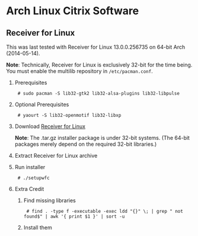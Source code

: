 # Arch Linux Citrix Software

##  Receiver for Linux
This was last tested with Receiver for Linux 13.0.0.256735 on 64-bit Arch (2014-05-14).

**Note**: Technically, Receiver for Linux is exclusively 32-bit for the time being.  You must enable the multilib repository in `/etc/pacman.conf`.

1. Prerequisites

		# sudo pacman -S lib32-gtk2 lib32-alsa-plugins lib32-libpulse

1. Optional Prerequisites

		# yaourt -S lib32-openmotif lib32-libxp

1. Download [Receiver for Linux](http://receiver.citrix.com/)

	**Note**: The .tar.gz installer package is under 32-bit systems.  (The 64-bit packages merely depend on the required 32-bit libraries.)

1. Extract Receiver for Linux archive

1. Run installer

		# ./setupwfc

1. Extra Credit

	1. Find missing libraries

			# find . -type f -executable -exec ldd "{}" \; | grep " not found$" | awk '{ print $1 }' | sort -u
			
	1. Install them
